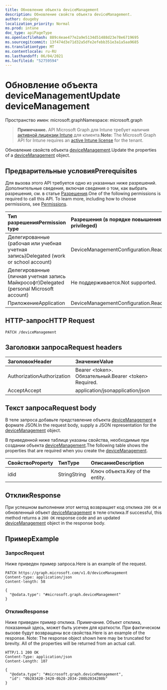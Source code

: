 ```yaml
---
title: Обновление объекта deviceManagement
description: Обновление свойств объекта deviceManagement.
author: dougeby
localization_priority: Normal
ms.prod: intune
doc_type: apiPageType
ms.openlocfilehash: 889c4eae477e2a9e5134d51488d23e78e6719695
ms.sourcegitcommit: 13f474d3e71d32a5dfe2efebb351e3a1a5aa9685
ms.translationtype: MT
ms.contentlocale: ru-RU
ms.lasthandoff: 06/04/2021
ms.locfileid: "52759594"
---
```

# <a name="update-devicemanagement"></a><span data-ttu-id="62abd-103">Обновление объекта deviceManagement</span><span class="sxs-lookup"><span data-stu-id="62abd-103">Update deviceManagement</span></span>

<span data-ttu-id="62abd-104">Пространство имен: microsoft.graph</span><span class="sxs-lookup"><span data-stu-id="62abd-104">Namespace: microsoft.graph</span></span>

> <span data-ttu-id="62abd-105">**Примечание.** API Microsoft Graph для Intune требует наличия [активной лицензии Intune](https://go.microsoft.com/fwlink/?linkid=839381) для клиента.</span><span class="sxs-lookup"><span data-stu-id="62abd-105">**Note:** The Microsoft Graph API for Intune requires an [active Intune license](https://go.microsoft.com/fwlink/?linkid=839381) for the tenant.</span></span>

<span data-ttu-id="62abd-106">Обновление свойств объекта [deviceManagement](../resources/intune-policyset-devicemanagement.md).</span><span class="sxs-lookup"><span data-stu-id="62abd-106">Update the properties of a [deviceManagement](../resources/intune-policyset-devicemanagement.md) object.</span></span>

## <a name="prerequisites"></a><span data-ttu-id="62abd-107">Предварительные условия</span><span class="sxs-lookup"><span data-stu-id="62abd-107">Prerequisites</span></span>
<span data-ttu-id="62abd-p101">Для вызова этого API требуется одно из указанных ниже разрешений. Дополнительные сведения, включая сведения о том, как выбрать разрешения, см. в статье [Разрешения](/graph/permissions-reference).</span><span class="sxs-lookup"><span data-stu-id="62abd-p101">One of the following permissions is required to call this API. To learn more, including how to choose permissions, see [Permissions](/graph/permissions-reference).</span></span>

|<span data-ttu-id="62abd-110">Тип разрешения</span><span class="sxs-lookup"><span data-stu-id="62abd-110">Permission type</span></span>|<span data-ttu-id="62abd-111">Разрешения (в порядке повышения привилегий)</span><span class="sxs-lookup"><span data-stu-id="62abd-111">Permissions (from least to most privileged)</span></span>|
|:---|:---|
|<span data-ttu-id="62abd-112">Делегированные (рабочая или учебная учетная запись)</span><span class="sxs-lookup"><span data-stu-id="62abd-112">Delegated (work or school account)</span></span>|<span data-ttu-id="62abd-113">DeviceManagementConfiguration.ReadWrite.All</span><span class="sxs-lookup"><span data-stu-id="62abd-113">DeviceManagementConfiguration.ReadWrite.All</span></span>|
|<span data-ttu-id="62abd-114">Делегированные (личная учетная запись Майкрософт)</span><span class="sxs-lookup"><span data-stu-id="62abd-114">Delegated (personal Microsoft account)</span></span>|<span data-ttu-id="62abd-115">Не поддерживается.</span><span class="sxs-lookup"><span data-stu-id="62abd-115">Not supported.</span></span>|
|<span data-ttu-id="62abd-116">Приложение</span><span class="sxs-lookup"><span data-stu-id="62abd-116">Application</span></span>|<span data-ttu-id="62abd-117">DeviceManagementConfiguration.ReadWrite.All</span><span class="sxs-lookup"><span data-stu-id="62abd-117">DeviceManagementConfiguration.ReadWrite.All</span></span>|

## <a name="http-request"></a><span data-ttu-id="62abd-118">HTTP-запрос</span><span class="sxs-lookup"><span data-stu-id="62abd-118">HTTP Request</span></span>
<!-- {
  "blockType": "ignored"
}
-->
``` http
PATCH /deviceManagement
```

## <a name="request-headers"></a><span data-ttu-id="62abd-119">Заголовки запроса</span><span class="sxs-lookup"><span data-stu-id="62abd-119">Request headers</span></span>
|<span data-ttu-id="62abd-120">Заголовок</span><span class="sxs-lookup"><span data-stu-id="62abd-120">Header</span></span>|<span data-ttu-id="62abd-121">Значение</span><span class="sxs-lookup"><span data-stu-id="62abd-121">Value</span></span>|
|:---|:---|
|<span data-ttu-id="62abd-122">Authorization</span><span class="sxs-lookup"><span data-stu-id="62abd-122">Authorization</span></span>|<span data-ttu-id="62abd-123">Bearer &lt;token&gt;. Обязательный.</span><span class="sxs-lookup"><span data-stu-id="62abd-123">Bearer &lt;token&gt; Required.</span></span>|
|<span data-ttu-id="62abd-124">Accept</span><span class="sxs-lookup"><span data-stu-id="62abd-124">Accept</span></span>|<span data-ttu-id="62abd-125">application/json</span><span class="sxs-lookup"><span data-stu-id="62abd-125">application/json</span></span>|

## <a name="request-body"></a><span data-ttu-id="62abd-126">Текст запроса</span><span class="sxs-lookup"><span data-stu-id="62abd-126">Request body</span></span>
<span data-ttu-id="62abd-127">В теле запроса добавьте представление объекта [deviceManagement](../resources/intune-policyset-devicemanagement.md) в формате JSON.</span><span class="sxs-lookup"><span data-stu-id="62abd-127">In the request body, supply a JSON representation for the [deviceManagement](../resources/intune-policyset-devicemanagement.md) object.</span></span>

<span data-ttu-id="62abd-128">В приведенной ниже таблице указаны свойства, необходимые при создании объекта [deviceManagement](../resources/intune-policyset-devicemanagement.md).</span><span class="sxs-lookup"><span data-stu-id="62abd-128">The following table shows the properties that are required when you create the [deviceManagement](../resources/intune-policyset-devicemanagement.md).</span></span>

|<span data-ttu-id="62abd-129">Свойство</span><span class="sxs-lookup"><span data-stu-id="62abd-129">Property</span></span>|<span data-ttu-id="62abd-130">Тип</span><span class="sxs-lookup"><span data-stu-id="62abd-130">Type</span></span>|<span data-ttu-id="62abd-131">Описание</span><span class="sxs-lookup"><span data-stu-id="62abd-131">Description</span></span>|
|:---|:---|:---|
|<span data-ttu-id="62abd-132">id</span><span class="sxs-lookup"><span data-stu-id="62abd-132">id</span></span>|<span data-ttu-id="62abd-133">String</span><span class="sxs-lookup"><span data-stu-id="62abd-133">String</span></span>|<span data-ttu-id="62abd-134">Ключ объекта.</span><span class="sxs-lookup"><span data-stu-id="62abd-134">Key of the entity.</span></span>|



## <a name="response"></a><span data-ttu-id="62abd-135">Отклик</span><span class="sxs-lookup"><span data-stu-id="62abd-135">Response</span></span>
<span data-ttu-id="62abd-136">При успешном выполнении этот метод возвращает код отклика `200 OK` и обновленный объект [deviceManagement](../resources/intune-policyset-devicemanagement.md) в теле отклика.</span><span class="sxs-lookup"><span data-stu-id="62abd-136">If successful, this method returns a `200 OK` response code and an updated [deviceManagement](../resources/intune-policyset-devicemanagement.md) object in the response body.</span></span>

## <a name="example"></a><span data-ttu-id="62abd-137">Пример</span><span class="sxs-lookup"><span data-stu-id="62abd-137">Example</span></span>

### <a name="request"></a><span data-ttu-id="62abd-138">Запрос</span><span class="sxs-lookup"><span data-stu-id="62abd-138">Request</span></span>
<span data-ttu-id="62abd-139">Ниже приведен пример запроса.</span><span class="sxs-lookup"><span data-stu-id="62abd-139">Here is an example of the request.</span></span>
``` http
PATCH https://graph.microsoft.com/v1.0/deviceManagement
Content-type: application/json
Content-length: 58

{
  "@odata.type": "#microsoft.graph.deviceManagement"
}
```

### <a name="response"></a><span data-ttu-id="62abd-140">Отклик</span><span class="sxs-lookup"><span data-stu-id="62abd-140">Response</span></span>
<span data-ttu-id="62abd-p102">Ниже приведен пример отклика. Примечание. Объект отклика, показанный здесь, может быть усечен для краткости. При фактическом вызове будут возвращены все свойства.</span><span class="sxs-lookup"><span data-stu-id="62abd-p102">Here is an example of the response. Note: The response object shown here may be truncated for brevity. All of the properties will be returned from an actual call.</span></span>
``` http
HTTP/1.1 200 OK
Content-Type: application/json
Content-Length: 107

{
  "@odata.type": "#microsoft.graph.deviceManagement",
  "id": "0b283420-3420-0b28-2034-280b2034280b"
}
```





